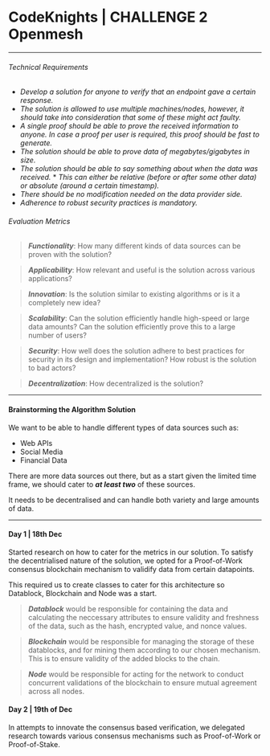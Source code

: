 # CodeKnights | CHALLENGE 2 Openmesh
***

###### Technical Requirements

* *Develop a solution for anyone to verify that an endpoint gave a certain response.*
* *The solution is allowed to use multiple machines/nodes, however, it should take into consideration that some of these might act faulty.*
* *A single proof should be able to prove the received information to anyone. In case a proof per user is required, this proof should be fast to generate.*
* *The solution should be able to prove data of megabytes/gigabytes in size.*
* *The solution should be able to say something about when the data was received.* * *This can either be relative (before or after some other data) or absolute (around a certain timestamp).*
* *There should be no modification needed on the data provider side.*
* *Adherence to robust security practices is mandatory.*


###### Evaluation Metrics

> ***Functionality***: How many different kinds of data sources can be proven with the solution? 

> ***Applicability***: How relevant and useful is the solution across various applications?

>***Innovation***: Is the solution similar to existing algorithms or is it a completely new idea?

>***Scalability***: Can the solution efficiently handle high-speed or large data amounts? Can the solution efficiently prove this to a large number of users?

>***Security***: How well does the solution adhere to best practices for security in its design and implementation? How robust is the solution to bad actors?

>***Decentralization***: How decentralized is the solution?

****

#### Brainstorming the Algorithm Solution

We want to be able to handle different types of data sources such as:

- Web APIs
- Social Media 
- Financial Data

There are more data sources out there, but as a start given the limited time frame, we should cater to ***at least two*** of these sources. 

It needs to be decentralised and can handle both variety and large amounts of data. 

****

#### Day 1 | 18th Dec

Started research on how to cater for the metrics in our solution. To satisfy the decentrialised nature of the solution, we opted for a Proof-of-Work consensus blockchain mechanism to validify data from certain datapoints. 

This required us to create classes to cater for this architecture so Datablock, Blockchain and Node was a start. 

> ***Datablock*** would be responsible for containing the data and calculating the neccessary attributes to ensure validity and freshness of the data, such as the hash, encrypted value, and nonce values.
>

> ***Blockchain*** would be responsible for managing the storage of these datablocks, and for mining them according to our chosen mechanism. This is to ensure validity of the added blocks to the chain.
>

> ***Node*** would be responsible for acting for the network to conduct concurrent validations of the blockchain to ensure mutual agreement across all nodes.
>

#### Day 2 | 19th of Dec
In attempts to innovate the consensus based verification, we delegated research towards various consensus mechanisms such as Proof-of-Work or Proof-of-Stake.

